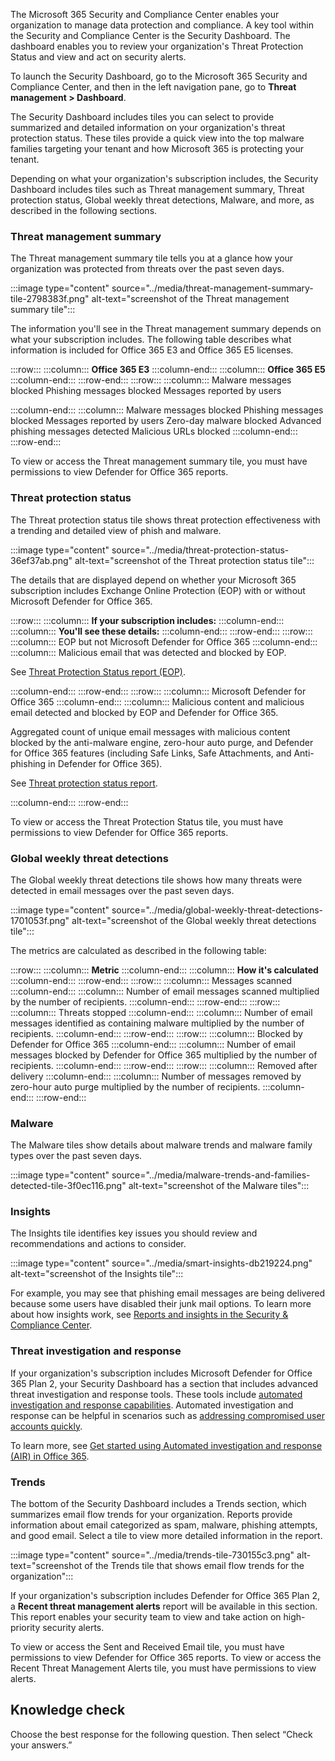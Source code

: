 The Microsoft 365 Security and Compliance Center enables your organization to manage data protection and compliance. A key tool within the Security and Compliance Center is the Security Dashboard. The dashboard enables you to review your organization's Threat Protection Status and view and act on security alerts.

To launch the Security Dashboard, go to the Microsoft 365 Security and Compliance Center, and then in the left navigation pane, go to **Threat management &gt; Dashboard**.

The Security Dashboard includes tiles you can select to provide summarized and detailed information on your organization's threat protection status. These tiles provide a quick view into the top malware families targeting your tenant and how Microsoft 365 is protecting your tenant.

Depending on what your organization's subscription includes, the Security Dashboard includes tiles such as Threat management summary, Threat protection status, Global weekly threat detections, Malware, and more, as described in the following sections.

### Threat management summary

The Threat management summary tile tells you at a glance how your organization was protected from threats over the past seven days.

:::image type="content" source="../media/threat-management-summary-tile-2798383f.png" alt-text="screenshot of the Threat management summary tile":::


The information you'll see in the Threat management summary depends on what your subscription includes. The following table describes what information is included for Office 365 E3 and Office 365 E5 licenses.

:::row:::
  :::column:::
    **Office 365 E3**
  :::column-end:::
  :::column:::
    **Office 365 E5**
  :::column-end:::
:::row-end:::
:::row:::
  :::column:::
    Malware messages blocked
Phishing messages blocked
Messages reported by users




  :::column-end:::
  :::column:::
    Malware messages blocked
Phishing messages blocked
Messages reported by users
Zero-day malware blocked
Advanced phishing messages detected
Malicious URLs blocked
  :::column-end:::
:::row-end:::


To view or access the Threat management summary tile, you must have permissions to view Defender for Office 365 reports.

### Threat protection status

The Threat protection status tile shows threat protection effectiveness with a trending and detailed view of phish and malware.

:::image type="content" source="../media/threat-protection-status-36ef37ab.png" alt-text="screenshot of the Threat protection status tile":::


The details that are displayed depend on whether your Microsoft 365 subscription includes Exchange Online Protection (EOP) with or without Microsoft Defender for Office 365.

:::row:::
  :::column:::
    **If your subscription includes:**
  :::column-end:::
  :::column:::
    **You'll see these details:**
  :::column-end:::
:::row-end:::
:::row:::
  :::column:::
    EOP but not Microsoft Defender for Office 365
  :::column-end:::
  :::column:::
    Malicious email that was detected and blocked by EOP.

See [Threat Protection Status report (EOP)](https://docs.microsoft.com/microsoft-365/security/office-365-security/view-email-security-reports?azure-portal=true).


  :::column-end:::
:::row-end:::
:::row:::
  :::column:::
    Microsoft Defender for Office 365
  :::column-end:::
  :::column:::
    Malicious content and malicious email detected and blocked by EOP and Defender for Office 365.

Aggregated count of unique email messages with malicious content blocked by the anti-malware engine, zero-hour auto purge, and Defender for Office 365 features (including Safe Links, Safe Attachments, and Anti-phishing in Defender for Office 365).

See [Threat protection status report](https://docs.microsoft.com/microsoft-365/security/office-365-security/view-reports-for-mdo?azure-portal=true).


  :::column-end:::
:::row-end:::


To view or access the Threat Protection Status tile, you must have permissions to view Defender for Office 365 reports.

### Global weekly threat detections

The Global weekly threat detections tile shows how many threats were detected in email messages over the past seven days.

:::image type="content" source="../media/global-weekly-threat-detections-1701053f.png" alt-text="screenshot of the Global weekly threat detections tile":::


The metrics are calculated as described in the following table:

:::row:::
  :::column:::
    **Metric**
  :::column-end:::
  :::column:::
    **How it's calculated**
  :::column-end:::
:::row-end:::
:::row:::
  :::column:::
    Messages scanned
  :::column-end:::
  :::column:::
    Number of email messages scanned multiplied by the number of recipients.
  :::column-end:::
:::row-end:::
:::row:::
  :::column:::
    Threats stopped
  :::column-end:::
  :::column:::
    Number of email messages identified as containing malware multiplied by the number of recipients.
  :::column-end:::
:::row-end:::
:::row:::
  :::column:::
    Blocked by Defender for Office 365
  :::column-end:::
  :::column:::
    Number of email messages blocked by Defender for Office 365 multiplied by the number of recipients.
  :::column-end:::
:::row-end:::
:::row:::
  :::column:::
    Removed after delivery
  :::column-end:::
  :::column:::
    Number of messages removed by zero-hour auto purge multiplied by the number of recipients.
  :::column-end:::
:::row-end:::


### Malware

The Malware tiles show details about malware trends and malware family types over the past seven days.

:::image type="content" source="../media/malware-trends-and-families-detected-tile-3f0ec116.png" alt-text="screenshot of the Malware tiles":::


### Insights

The Insights tile identifies key issues you should review and recommendations and actions to consider.

:::image type="content" source="../media/smart-insights-db219224.png" alt-text="screenshot of the Insights tile":::


For example, you may see that phishing email messages are being delivered because some users have disabled their junk mail options. To learn more about how insights work, see [Reports and insights in the Security &amp; Compliance Center](https://docs.microsoft.com/microsoft-365/security/office-365-security/reports-and-insights-in-security-and-compliance?azure-portal=true).

### Threat investigation and response

If your organization's subscription includes Microsoft Defender for Office 365 Plan 2, your Security Dashboard has a section that includes advanced threat investigation and response tools. These tools include [automated investigation and response capabilities](https://docs.microsoft.com/microsoft-365/security/office-365-security/automated-investigation-response-office?azure-portal=true). Automated investigation and response can be helpful in scenarios such as [addressing compromised user accounts quickly](https://docs.microsoft.com/microsoft-365/security/office-365-security/address-compromised-users-quickly?azure-portal=true).

To learn more, see [Get started using Automated investigation and response (AIR) in Office 365](https://docs.microsoft.com/microsoft-365/security/office-365-security/office-365-air?azure-portal=true).

### Trends

The bottom of the Security Dashboard includes a Trends section, which summarizes email flow trends for your organization. Reports provide information about email categorized as spam, malware, phishing attempts, and good email. Select a tile to view more detailed information in the report.

:::image type="content" source="../media/trends-tile-730155c3.png" alt-text="screenshot of the Trends tile that shows email flow trends for the organization":::


If your organization's subscription includes Defender for Office 365 Plan 2, a **Recent threat management alerts** report will be available in this section. This report enables your security team to view and take action on high-priority security alerts.

To view or access the Sent and Received Email tile, you must have permissions to view Defender for Office 365 reports. To view or access the Recent Threat Management Alerts tile, you must have permissions to view alerts.

## Knowledge check

Choose the best response for the following question. Then select “Check your answers.”